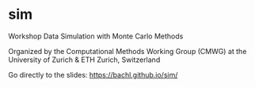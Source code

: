 # sim
Workshop Data Simulation with Monte Carlo Methods

Organized by the Computational Methods Working Group (CMWG)
at the University of Zurich & ETH Zurich, Switzerland

Go directly to the slides: <https://bachl.github.io/sim/>

